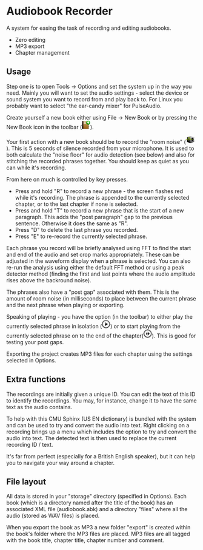 Audiobook Recorder
==================

A system for easing the task of recording and editing audiobooks.

* Zero editing
* MP3 export
* Chapter management

Usage
-----

Step one is to open Tools -> Options and set the system up in the way you need. Mainly you will
want to set the audio settings - select the device or sound system you want to record from and
play back to.  For Linux you probably want to select "the ear-candy mixer" for PulseAudio.

Create yourself a new book either using File -> New Book or by pressing the New Book icon in  the toolbar (![toolbar icon](https://raw.githubusercontent.com/MajenkoProjects/AudiobookRecorder/master/resources/uk/co/majenko/audiobookrecorder/icons/new.png)).

Your first action with a new book should be to record the "room noise" (![toolbar icon](https://github.com/MajenkoProjects/AudiobookRecorder/raw/master/resources/uk/co/majenko/audiobookrecorder/icons/record-room.png)).  This is 5 seconds of silence recorded
from your microphone.  It is used to both calculate the "noise floor" for audio detection (see below) and also
for stitching the recorded phrases together.  You should keep as quiet as you can while it's recording.

From here on much is controlled by key presses.

* Press and hold "R" to record a new phrase - the screen flashes red while it's recording.  The phrase is
  appended to the currently selected chapter, or to the last chapter if none is selected.
* Press and hold "T" to record a new phrase that is the start of a new paragraph.  This adds the "post paragraph" gap to the previous sentence. Otherwise it does the same as "R".
* Press "D" to delete the last phrase you recorded.
* Press "E" to re-record the currently selected phrase.

Each phrase you record will be briefly analysed using FFT to find the start and end of the audio and set
crop marks appropriately.  These can be adjusted in the waveform display when a phrase is selected. You can also
re-run the analysis using either the default FFT method or using a peak detector method (finding the first and last points
where the audio amplitude rises above the backround noise).

The phrases also have a "post gap" associated with them.  This is the amount of room noise (in milliseconds) to place between
the current phrase and the next phrase when playing or exporting.

Speaking of playing - you have the option (in the toolbar) to either play the currently selected phrase in isolation (![toolbar icon](https://github.com/MajenkoProjects/AudiobookRecorder/raw/master/resources/uk/co/majenko/audiobookrecorder/icons/play.png)) or
to start playing from the currently selected phrase on to the end of the chapter(![toolbar icon](https://github.com/MajenkoProjects/AudiobookRecorder/raw/master/resources/uk/co/majenko/audiobookrecorder/icons/playon.png)).  This is good for testing your post gaps.

Exporting the project creates MP3 files for each chapter using the settings selected in Options.

Extra functions
---------------

The recordings are initially given a unique ID. You can
edit the text of this ID to identify the recordings. You
may, for instance, change it to have the same text as the
audio contains.  

To help with this CMU Sphinx (US EN dictionary) is bundled
with the system and can be used to try and convert the 
audio into text.  Right clicking on a recording brings
up a menu which includes the option to try and convert
the audio into text.  The detected text is then used to
replace the current recording ID / text.

It's far from perfect (especially for a British English
speaker), but it can help you to navigate your way around
a chapter.

File layout
-----------

All data is stored in your "storage" directory (specified in Options).  Each book (which is a directory named after the
title of the book) has an associated XML file (audiobook.abk) and a directory "files" where all the audio (stored as WAV
files) is placed.

When you export the book as MP3 a new folder "export" is created within the book's folder where the MP3 files are placed.
MP3 files are all tagged with the book title, chapter title, chapter number and comment.
